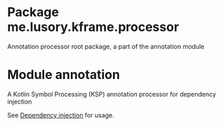 # Package me.lusory.kframe.processor

Annotation processor root package, a part of the annotation module

# Module annotation

A Kotlin Symbol Processing (KSP) annotation processor for dependency injection

See [Dependency injection](../core) for usage.